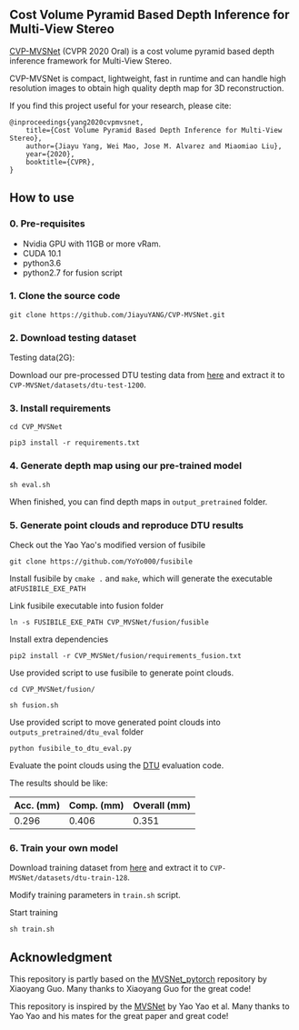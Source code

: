 ## Cost Volume Pyramid Based Depth Inference for Multi-View Stereo

[CVP-MVSNet](https://arxiv.org/abs/1912.08329) (CVPR 2020 Oral) is a cost volume pyramid based depth inference framework for Multi-View Stereo. 

CVP-MVSNet is compact, lightweight, fast in runtime and can  handle  high  resolution  images  to  obtain  high  quality depth map for 3D reconstruction.

If you find this project useful for your research, please cite:

```
@inproceedings{yang2020cvpmvsnet,
    title={Cost Volume Pyramid Based Depth Inference for Multi-View Stereo},
    author={Jiayu Yang, Wei Mao, Jose M. Alvarez and Miaomiao Liu},
    year={2020},
    booktitle={CVPR},
}
```

## How to use

### 0. Pre-requisites

* Nvidia GPU with 11GB or more vRam.
* CUDA 10.1
* python3.6
* python2.7 for fusion script

### 1. Clone the source code

`git clone https://github.com/JiayuYANG/CVP-MVSNet.git`

### 2. Download testing dataset

Testing data(2G):

Download our pre-processed DTU testing data from [here](https://drive.google.com/file/d/1rX0EXlUL4prRxrRu2DgLJv2j7-tpUD4D/view?usp=sharing) and extract it to `CVP-MVSNet/datasets/dtu-test-1200`.

### 3. Install requirements

`cd CVP_MVSNet`

`pip3 install -r requirements.txt`

### 4. Generate depth map using our pre-trained model

`sh eval.sh`

When finished, you can find depth maps in `output_pretrained` folder.

### 5. Generate point clouds and reproduce DTU results


Check out the Yao Yao's modified version of fusibile

`git clone https://github.com/YoYo000/fusibile`

Install fusibile by `cmake .` and `make`, which will generate the executable at`FUSIBILE_EXE_PATH`

Link fusibile executable into fusion folder 

`ln -s FUSIBILE_EXE_PATH CVP_MVSNet/fusion/fusible`

Install extra dependencies

`pip2 install -r CVP_MVSNet/fusion/requirements_fusion.txt`

Use provided script to use fusibile to generate point clouds. 

`cd CVP_MVSNet/fusion/`

`sh fusion.sh`

Use provided script to move generated point clouds into `outputs_pretrained/dtu_eval` folder

`python fusibile_to_dtu_eval.py`

Evaluate the point clouds using the [DTU](http://roboimagedata.compute.dtu.dk/?page_id=36) evaluation code.

The results should be like:

| Acc. (mm) | Comp. (mm) | Overall (mm) |
|-----------|------------|--------------|
| 0.296     | 0.406      | 0.351        |

### 6. Train your own model

Download training dataset from [here](https://drive.google.com/file/d/1_Nuud3lRGaN_DOkeTNOvzwxYa2z2YRbX/view?usp=sharing) and extract it to `CVP-MVSNet/datasets/dtu-train-128`.

Modify training parameters in `train.sh` script.

Start training

`sh train.sh`


## Acknowledgment

This repository is partly based on the [MVSNet_pytorch](https://github.com/xy-guo/MVSNet_pytorch) repository by Xiaoyang Guo. Many thanks to Xiaoyang Guo for the great code!

This repository is inspired by the [MVSNet](https://github.com/YoYo000/MVSNet) by Yao Yao et al. Many thanks to Yao Yao and his mates for the great paper and great code! 
